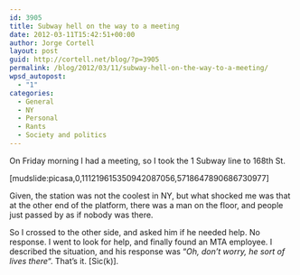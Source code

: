 ```yaml
---
id: 3905
title: Subway hell on the way to a meeting
date: 2012-03-11T15:42:51+00:00
author: Jorge Cortell
layout: post
guid: http://cortell.net/blog/?p=3905
permalink: /blog/2012/03/11/subway-hell-on-the-way-to-a-meeting/
wpsd_autopost:
  - "1"
categories:
  - General
  - NY
  - Personal
  - Rants
  - Society and politics
---
```

On Friday morning I had a meeting, so I took the 1 Subway line to 168th St. 

[mudslide:picasa,0,111219615350942087056,5718647890686730977]

Given, the station was not the coolest in NY, but what shocked me was that at the other end of the platform, there was a man on the floor, and people just passed by as if nobody was there.

So I crossed to the other side, and asked him if he needed help. No response. I went to look for help, and finally found an MTA employee. I described the situation, and his response was &#8220;_Oh, don&#8217;t worry, he sort of lives there_&#8220;. That&#8217;s it. [Sic(k)].